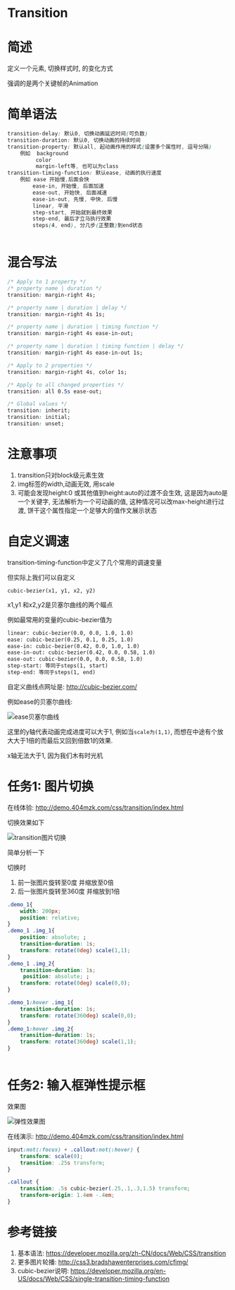 # Transition

# 简述

定义一个元素, 切换样式时, 的变化方式

强调的是两个关键帧的Animation

# 简单语法

```css
transition-delay: 默认0, 切换动画延迟时间(可负数)
transition-duration: 默认0, 切换动画的持续时间
transition-property: 默认all, 起动画作用的样式(设置多个属性时, 逗号分隔)
    例如  background
         color
         margin-left等, 也可以为class
transition-timing-function: 默认ease, 动画的执行速度
    例如 ease 开始慢,后面会快
        ease-in, 开始慢, 后面加速
        ease-out, 开始快, 后面减速
        ease-in-out, 先慢, 中快, 后慢
        linear, 平滑
        step-start, 开始就到最终效果
        step-end, 最后才立马执行效果
        steps(4, end), 分几步(正整数)到end状态
    
```

# 混合写法

```css
/* Apply to 1 property */
/* property name | duration */
transition: margin-right 4s;

/* property name | duration | delay */
transition: margin-right 4s 1s;

/* property name | duration | timing function */
transition: margin-right 4s ease-in-out;

/* property name | duration | timing function | delay */
transition: margin-right 4s ease-in-out 1s;

/* Apply to 2 properties */
transition: margin-right 4s, color 1s;

/* Apply to all changed properties */
transition: all 0.5s ease-out;

/* Global values */
transition: inherit;
transition: initial;
transition: unset;
```

# 注意事项

1. transition只对block级元素生效
2. img标签的width,动画无效, 用scale
3. 可能会发现height:0 或其他值到height:auto的过渡不会生效, 这是因为auto是一个关键字, 无法解析为一个可动画的值, 这种情况可以改max-height进行过渡, 饼干这个属性指定一个足够大的值作文展示状态

# 自定义调速

transition-timing-function中定义了几个常用的调速变量

但实际上我们可以自定义

`cubic-bezier(x1, y1, x2, y2)`

x1,y1 和x2,y2是贝塞尔曲线的两个瞄点

例如最常用的变量的cubic-bezier值为

```html
linear: cubic-bezier(0.0, 0.0, 1.0, 1.0)
ease: cubic-bezier(0.25, 0.1, 0.25, 1.0)
ease-in: cubic-bezier(0.42, 0.0, 1.0, 1.0)
ease-in-out: cubic-bezier(0.42, 0.0, 0.58, 1.0)
ease-out: cubic-bezier(0.0, 0.0, 0.58, 1.0)
step-start: 等同于steps(1, start)
step-end: 等同于steps(1, end)
```

自定义曲线点网址是: http://cubic-bezier.com/

例如ease的贝塞尔曲线:

![ease贝塞尔曲线](/assets/ease-bezier.png)

这里的y轴代表动画完成进度可以大于1, 例如当`scale为(1,1)`, 而想在中途有个放大大于1倍的而最后又回到倍数1的效果.

x轴无法大于1, 因为我们木有时光机

# 任务1: 图片切换

在线体验: http://demo.404mzk.com/css/transition/index.html

切换效果如下

![transition图片切换](/assets/transition-image-hover-3.gif)

简单分析一下

切换时 

1. 前一张图片旋转至0度 并缩放至0倍
2. 后一张图片旋转至360度 并缩放到1倍 

```css        
.demo_1{
    width: 200px;
    position: relative;
}
.demo_1 .img_1{
    position: absolute; ;
    transition-duration: 1s;
    transform: rotate(0deg) scale(1,1);
}
.demo_1 .img_2{
    transition-duration: 1s;
     position: absolute; ;
    transform: rotate(0deg) scale(0,0);
}

.demo_1:hover .img_1{
    transition-duration: 1s;
    transform: rotate(360deg) scale(0,0);
}
.demo_1:hover .img_2{
    transition-duration: 1s;
    transform: rotate(360deg) scale(1,1);
}
        
```

# 任务2: 输入框弹性提示框

效果图

![弹性效果图](/assets/transition-demo-2.gif)

在线演示: http://demo.404mzk.com/css/transition/index.html

```css
input:not(:focus) + .callout:not(:hover) {
    transform: scale(0);
    transition: .25s transform;
}

.callout {
    transition: .5s cubic-bezier(.25,.1,.3,1.5) transform;
    transform-origin: 1.4em -.4em;
}
```


# 参考链接

1. 基本语法: https://developer.mozilla.org/zh-CN/docs/Web/CSS/transition
2. 更多图片轮播: http://css3.bradshawenterprises.com/cfimg/
3. cubic-bezier说明: https://developer.mozilla.org/en-US/docs/Web/CSS/single-transition-timing-function